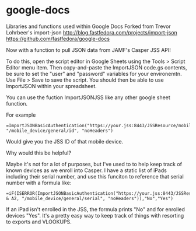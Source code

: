 google-docs
===========



Libraries and functions used within Google Docs
Forked from Trevor Lohrbeer's import-json
http://blog.fastfedora.com/projects/import-json
https://github.com/fastfedora/google-docs

Now with a function to pull JSON data from JAMF's Casper JSS API!

To do this, open the script editor in Google Sheets using the Tools > Script Editor menu item. Then copy-and-paste the ImportJSON code.gs contents, be sure to set the "user" and "password" variables for your environemtn. Use File > Save to save the script. You should then be able to use ImportJSON within your spreadsheet.

You can use the fuction ImportJSONJSS like any other google sheet function.

For example
```
=ImportJSONBasicAuthentication("https://your.jss:8443/JSSResource/mobiledevices/serialnumber/YOURSERIALHERE", "/mobile_device/general/id", "noHeaders")
```
Would give you the JSS ID of that mobile device.

Why would this be helpful?

Maybe it's not for a lot of purposes, but I've used to to help keep track of known devices as we enroll into Casper. I have a static list of iPads including their serial number, and use this funciton to reference that serial number with a formula like:
```
=iF(ISERROR(ImportJSONBasicAuthentication("https://your.jss:8443/JSSResource/mobiledevices/serialnumber/" & A2, "/mobile_device/general/serial", "noHeaders")),"No","Yes")
```
If an iPad isn't enrolled in the JSS, the formula prints "No" and for enrolled devices "Yes". It's a pretty easy way to keep track of things with resorting to exports and VLOOKUPS.
